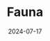 ---
date: 2024-07-17
#featured_image: manja-vitolic-gKXKBY-C-Dk-unsplash.jpg
title: Fauna
#type: gallery
sort_by: Name
resources:
  - src: IMG_0257.jpg
    title: Group of Ducks - Byparken
  - src: IMG_0930.jpg
    title: Small bird sitting on small branch - Nygårdsparken
  - src: IMG_0971.jpg
    title: Duck in water - Nygårdsparken
---